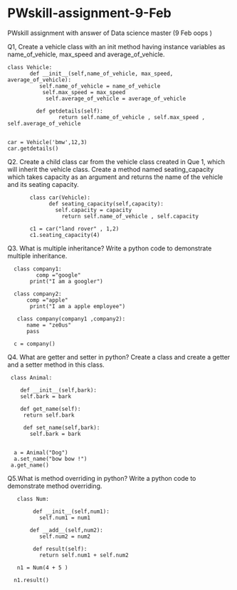 # PWskill-assignment-9-Feb
PWskill assignment with answer of Data science master (9 Feb oops )



Q1, Create a vehicle class with an init method having instance variables as name_of_vehicle, max_speed and average_of_vehicle.



    class Vehicle:
           def __init__(self,name_of_vehicle, max_speed, average_of_vehicle):
              self.name_of_vehicle = name_of_vehicle
               self.max_speed = max_speed
                self.average_of_vehicle = average_of_vehicle
        
             def getdetails(self):
                    return self.name_of_vehicle , self.max_speed , self.average_of_vehicle
    
    
    car = Vehicle('bmw',12,3)
    car.getdetails()




Q2.  Create a child class car from the vehicle class created in Que 1, which will inherit the vehicle class. 
Create a method named seating_capacity which takes capacity as an argument and returns the name of 
the vehicle and its seating capacity.



           class car(Vehicle):
                 def seating_capacity(self,capacity):
                   self.capacity = capacity
                     return self.name_of_vehicle , self.capacity

           c1 = car("land rover" , 1,2)
           c1.seating_capacity(4)


 Q3. What is multiple inheritance? Write a python code to demonstrate multiple inheritance.

      class company1:
             comp ="google"
           print("I am a googler")
    
      class company2:
          comp ="apple"
           print("I am a apple employee")
    
       class company(company1 ,company2):
          name = "ze0us"
          pass
    
      c = company()



 Q4. What are getter and setter in python? Create a class and create a getter and a setter method in this class.

     class Animal:
    
        def __init__(self,bark):
        self.bark = bark
        
        def get_name(self):
         return self.bark
        
         def set_name(self,bark):
           self.bark = bark
        
        
      a = Animal("Dog")
      a.set_name("bow bow !")
     a.get_name()




 Q5.What is method overriding in python? Write a python code to demonstrate method overriding.

       class Num:
    
            def __init__(self,num1):
              self.num1 = num1
        
           def __add__(self,num2):
              self.num2 = num2
        
            def result(self):
              return self.num1 + self.num2
    
       n1 = Num(4 + 5 )

      n1.result()
        
    

        
